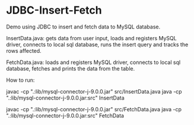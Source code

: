 # JDBC-Insert-Fetch

Demo using JDBC to insert and fetch data to MySQL database.

InsertData.java: gets data from user input, loads and registers MySQL driver, connects to local sql database, runs the insert query and tracks the rows affected. 

FetchData.java: loads and registers MySQL driver, connects to local sql database, fetches and prints the data from the table.

How to run:

javac -cp ".:lib/mysql-connector-j-9.0.0.jar" src/InsertData.java
java -cp ".:lib/mysql-connector-j-9.0.0.jar:src" InsertData

javac -cp ".:lib/mysql-connector-j-9.0.0.jar" src/FetchData.java
java -cp ".:lib/mysql-connector-j-9.0.0.jar:src" FetchData

